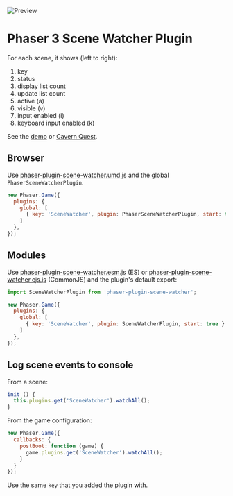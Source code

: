![Preview](https://i.imgur.com/Xa9HxrU.png)

Phaser 3 Scene Watcher Plugin
=============================

For each scene, it shows (left to right):

1. key
2. status
3. display list count
4. update list count
5. active (a)
6. visible (v)
7. input enabled (i)
8. keyboard input enabled (k)

See the [demo](https://codepen.io/samme/pen/VBbJZM) or [Cavern Quest](https://samme.itch.io/cavern-quest).

Browser
-------

Use [phaser-plugin-scene-watcher.umd.js](dist/phaser-plugin-scene-watcher.umd.js) and the global `PhaserSceneWatcherPlugin`.

```javascript
new Phaser.Game({
  plugins: {
    global: [
      { key: 'SceneWatcher', plugin: PhaserSceneWatcherPlugin, start: true }
    ]
  },
});
```

Modules
-------

Use [phaser-plugin-scene-watcher.esm.js](dist/phaser-plugin-scene-watcher.esm.js) (ES) or [phaser-plugin-scene-watcher.cjs.js](dist/phaser-plugin-scene-watcher.cjs.js) (CommonJS) and the plugin's default export:

```javascript
import SceneWatcherPlugin from 'phaser-plugin-scene-watcher';

new Phaser.Game({
  plugins: {
    global: [
      { key: 'SceneWatcher', plugin: SceneWatcherPlugin, start: true }
    ]
  },
});
```

Log scene events to console
---------------------------

From a scene:

```javascript
init () {
  this.plugins.get('SceneWatcher').watchAll();
}
```

From the game configuration:

```javascript
new Phaser.Game({
  callbacks: {
    postBoot: function (game) {
      game.plugins.get('SceneWatcher').watchAll();
    }
  }
});
```

Use the same `key` that you added the plugin with.